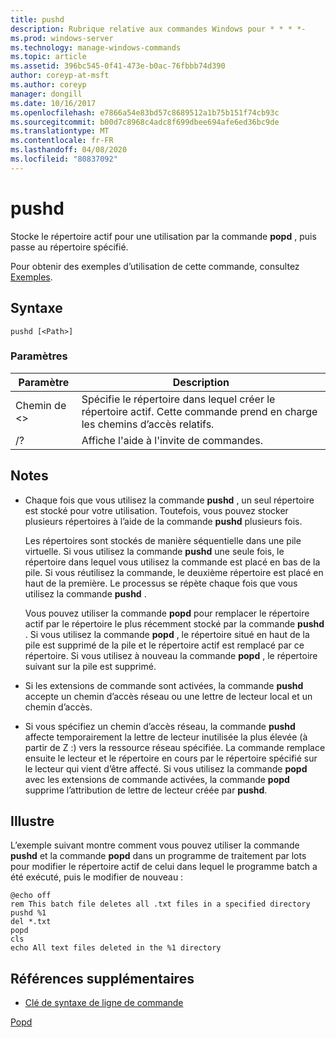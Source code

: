 ```yaml
---
title: pushd
description: Rubrique relative aux commandes Windows pour * * * *-
ms.prod: windows-server
ms.technology: manage-windows-commands
ms.topic: article
ms.assetid: 396bc545-0f41-473e-b0ac-76fbbb74d390
author: coreyp-at-msft
ms.author: coreyp
manager: dongill
ms.date: 10/16/2017
ms.openlocfilehash: e7866a54e83bd57c8689512a1b75b151f74cb93c
ms.sourcegitcommit: b00d7c8968c4adc8f699dbee694afe6ed36bc9de
ms.translationtype: MT
ms.contentlocale: fr-FR
ms.lasthandoff: 04/08/2020
ms.locfileid: "80837092"
---
```

# <a name="pushd"></a>pushd



Stocke le répertoire actif pour une utilisation par la commande **popd** , puis passe au répertoire spécifié.

Pour obtenir des exemples d’utilisation de cette commande, consultez [Exemples](#BKMK_examples).

## <a name="syntax"></a>Syntaxe

```
pushd [<Path>]
```

### <a name="parameters"></a>Paramètres

|Paramètre|Description|
|---------|-----------|
|Chemin de \<>|Spécifie le répertoire dans lequel créer le répertoire actif. Cette commande prend en charge les chemins d’accès relatifs.|
|/?|Affiche l'aide à l'invite de commandes.|

## <a name="remarks"></a>Notes

-   Chaque fois que vous utilisez la commande **pushd** , un seul répertoire est stocké pour votre utilisation. Toutefois, vous pouvez stocker plusieurs répertoires à l’aide de la commande **pushd** plusieurs fois.

    Les répertoires sont stockés de manière séquentielle dans une pile virtuelle. Si vous utilisez la commande **pushd** une seule fois, le répertoire dans lequel vous utilisez la commande est placé en bas de la pile. Si vous réutilisez la commande, le deuxième répertoire est placé en haut de la première. Le processus se répète chaque fois que vous utilisez la commande **pushd** .

    Vous pouvez utiliser la commande **popd** pour remplacer le répertoire actif par le répertoire le plus récemment stocké par la commande **pushd** . Si vous utilisez la commande **popd** , le répertoire situé en haut de la pile est supprimé de la pile et le répertoire actif est remplacé par ce répertoire. Si vous utilisez à nouveau la commande **popd** , le répertoire suivant sur la pile est supprimé.
-   Si les extensions de commande sont activées, la commande **pushd** accepte un chemin d’accès réseau ou une lettre de lecteur local et un chemin d’accès.
-   Si vous spécifiez un chemin d’accès réseau, la commande **pushd** affecte temporairement la lettre de lecteur inutilisée la plus élevée (à partir de Z :) vers la ressource réseau spécifiée. La commande remplace ensuite le lecteur et le répertoire en cours par le répertoire spécifié sur le lecteur qui vient d’être affecté. Si vous utilisez la commande **popd** avec les extensions de commande activées, la commande **popd** supprime l’attribution de lettre de lecteur créée par **pushd**.

## <a name="examples"></a><a name=BKMK_examples></a>Illustre

L’exemple suivant montre comment vous pouvez utiliser la commande **pushd** et la commande **popd** dans un programme de traitement par lots pour modifier le répertoire actif de celui dans lequel le programme batch a été exécuté, puis le modifier de nouveau :
```
@echo off
rem This batch file deletes all .txt files in a specified directory
pushd %1
del *.txt
popd
cls
echo All text files deleted in the %1 directory
```

## <a name="additional-references"></a>Références supplémentaires

- [Clé de syntaxe de ligne de commande](command-line-syntax-key.md)

[Popd](popd.md)